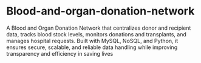# Blood-and-organ-donation-network
A Blood and Organ Donation Network that centralizes donor and recipient data, tracks blood stock levels, monitors donations and transplants, and manages hospital requests. Built with MySQL, NoSQL, and Python, it ensures secure, scalable, and reliable data handling while improving transparency and efficiency in saving lives

